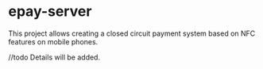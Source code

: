 # epay-server
This project allows creating a closed circuit payment system based on NFC features on mobile phones.

//todo Details will be added.
